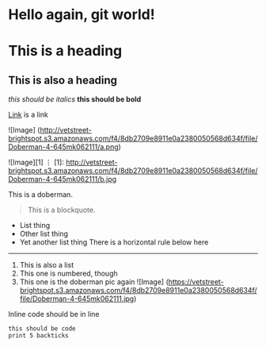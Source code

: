 Hello again, git world!
=======================

# This is a heading

## This is also a heading

_this should be italics_
__this should be bold__

[Link](http://youtube.com) is a link

![Image] (http://vetstreet-brightspot.s3.amazonaws.com/f4/8db2709e8911e0a2380050568d634f/file/Doberman-4-645mk062111/a.png)

![Image][1]
⋮
[1]: http://vetstreet-brightspot.s3.amazonaws.com/f4/8db2709e8911e0a2380050568d634f/file/Doberman-4-645mk062111/b.jpg



This is a doberman.

> This is a blockquote.

- List thing
- Other list thing
- Yet another list thing
There is a horizontal rule below here

---

1. This is also a list
2. This one is numbered, though
3. This one is the doberman pic again ![Image] (https://vetstreet-brightspot.s3.amazonaws.com/f4/8db2709e8911e0a2380050568d634f/file/Doberman-4-645mk062111.jpg)

Inline code should be in line

```
this should be code
print 5 backticks
```
